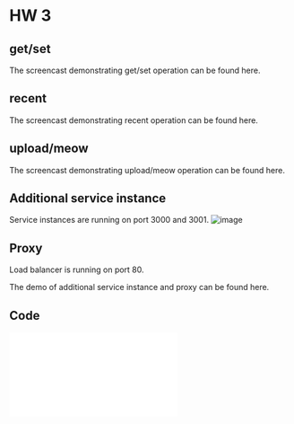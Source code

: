 HW 3 
====

get/set
-------------------------
The screencast demonstrating get/set operation can be found here.

recent
------------------------
The screencast demonstrating recent operation can be found here.

upload/meow
-----------------------------
The screencast demonstrating upload/meow operation can be found here.

Additional service instance
---------------------------
Service instances are running on port 3000 and 3001.
![image](screenshots/netstat.png)

Proxy
-------------
Load balancer is running on port 80.

The demo of additional service instance and proxy can be found here. 

Code
-----
![main.js](main.js)
